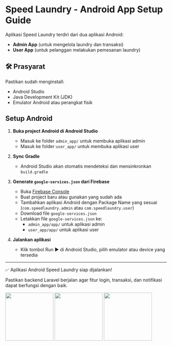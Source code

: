 
# Speed Laundry - Android App Setup Guide

Aplikasi Speed Laundry terdiri dari dua aplikasi Android:
- **Admin App** (untuk mengelola laundry dan transaksi)
- **User App** (untuk pelanggan melakukan pemesanan laundry)

## 🛠️ Prasyarat

Pastikan sudah menginstall:
- Android Studio
- Java Development Kit (JDK)
- Emulator Android atau perangkat fisik

## Setup Android

1. **Buka project Android di Android Studio**
   - Masuk ke folder `admin_app/` untuk membuka aplikasi admin
   - Masuk ke folder `user_app/` untuk membuka aplikasi user

2. **Sync Gradle**
   - Android Studio akan otomatis mendeteksi dan mensinkronkan `build.gradle`

3. **Generate `google-services.json` dari Firebase**
   - Buka [Firebase Console](https://console.firebase.google.com/)
   - Buat project baru atau gunakan yang sudah ada
   - Tambahkan aplikasi Android dengan Package Name yang sesuai (`com.speedlaundry.admin` atau `com.speedlaundry.user`)
   - Download file `google-services.json`
   - Letakkan file `google-services.json` ke:
     - `admin_app/app/` untuk aplikasi admin
     - `user_app/app/` untuk aplikasi user

4. **Jalankan aplikasi**
   - Klik tombol Run ▶️ di Android Studio, pilih emulator atau device yang tersedia

---

✅ Aplikasi Android Speed Laundry siap dijalankan!

Pastikan backend Laravel berjalan agar fitur login, transaksi, dan notifikasi dapat berfungsi dengan baik.


<img src="https://github.com/user-attachments/assets/6f20313a-5d0a-4706-a183-7f5219217338" style="width:150px; height:auto;" />
<img src="https://github.com/user-attachments/assets/1b532fcb-365f-4fc8-95d1-a6c76e19834b" style="width:150px; height:auto;" />
<img src="https://github.com/user-attachments/assets/2c1f5bca-c45d-4665-b193-0c4e7d7d7d2c" style="width:150px; height:auto;" />

